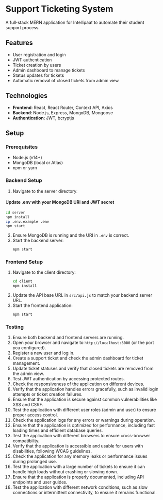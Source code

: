 # Support Ticketing System

A full-stack MERN application for Intellipaat to automate their student support process.

## Features

- User registration and login
- JWT authentication
- Ticket creation by users
- Admin dashboard to manage tickets
- Status updates for tickets
- Automatic removal of closed tickets from admin view

## Technologies

- **Frontend**: React, React Router, Context API, Axios
- **Backend**: Node.js, Express, MongoDB, Mongoose
- **Authentication**: JWT, bcryptjs

## Setup

### Prerequisites

- Node.js (v14+)
- MongoDB (local or Atlas)
- npm or yarn

### Backend Setup

1. Navigate to the server directory:
#### Update .env with your MongoDB URI and JWT secret
   ```bash
   cd server
   npm install
   cp .env.example .env
   npm start
   ```
2. Ensure MongoDB is running and the URI in `.env` is correct.
3. Start the backend server:
   ```bash
   npm start
   ```
### Frontend Setup
1. Navigate to the client directory:
   ```bash
   cd client
   npm install
   ```
2. Update the API base URL in `src/api.js` to match your backend server URL.
3. Start the frontend application:
   ```bash
   npm start
   ```
### Testing
1. Ensure both backend and frontend servers are running.
2. Open your browser and navigate to `http://localhost:3000` (or the port you configured).
3. Register a new user and log in.
4. Create a support ticket and check the admin dashboard for ticket management.
5. Update ticket statuses and verify that closed tickets are removed from the admin view.
6. Test JWT authentication by accessing protected routes.
7. Check the responsiveness of the application on different devices.
8. Verify that the application handles errors gracefully, such as invalid login attempts or ticket creation failures.
9. Ensure that the application is secure against common vulnerabilities like XSS and CSRF.
10. Test the application with different user roles (admin and user) to ensure proper access control.
11. Check the application logs for any errors or warnings during operation.
12. Ensure that the application is optimized for performance, including fast loading times and efficient database queries.
13. Test the application with different browsers to ensure cross-browser compatibility.
14. Verify that the application is accessible and usable for users with disabilities, following WCAG guidelines.
15. Check the application for any memory leaks or performance issues during prolonged use.
16. Test the application with a large number of tickets to ensure it can handle high loads without crashing or slowing down.
17. Ensure that the application is properly documented, including API endpoints and user guides.
18. Test the application with different network conditions, such as slow connections or intermittent connectivity, to ensure it remains functional.
   
